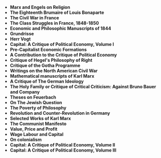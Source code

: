 
<ul>
 <li><b><a target="_blank" href="https://github.com/manjunath5496/Books-by-Karl-Marx/blob/master/krl(1).pdf" style="text-decoration:none;"> Marx and Engels on Religion</a></b></li>
  
<li><b><a target="_blank" href="https://github.com/manjunath5496/Books-by-Karl-Marx/blob/master/krl(2).pdf" style="text-decoration:none;">The Eighteenth Brumaire of Louis Bonaparte </a></b></li>  
  
<li><b><a target="_blank" href="https://github.com/manjunath5496/Books-by-Karl-Marx/blob/master/krl(3).pdf" style="text-decoration:none;">The Civil War in France </a></b></li>
                               
 <li><b><a target="_blank" href="https://github.com/manjunath5496/Books-by-Karl-Marx/blob/master/krl(4).pdf" style="text-decoration:none;">The Class Struggles in France, 1848-1850 </a></b></li>                              
<li><b><a target="_blank" href="https://github.com/manjunath5496/Books-by-Karl-Marx/blob/master/krl(5).pdf" style="text-decoration:none;">Economic and Philosophic Manuscripts of 1844</a></b></li>
                                <li><b><a target="_blank" href="https://github.com/manjunath5496/Books-by-Karl-Marx/blob/master/krl(6).pdf" style="text-decoration:none;">Grundrisse</a></b></li>
                <li><b><a target="_blank" href="https://github.com/manjunath5496/Books-by-Karl-Marx/blob/master/krl(7).pdf" style="text-decoration:none;">Herr Vogt</a></b></li>                                
         <li><b><a target="_blank" href="https://github.com/manjunath5496/Books-by-Karl-Marx/blob/master/krl(8).pdf" style="text-decoration:none;">Capital: A Critique of Political Economy, Volume I</a></b></li>                                 

<li><b><a target="_blank" href="https://github.com/manjunath5496/Books-by-Karl-Marx/blob/master/krl(9).pdf" style="text-decoration:none;">Pre-Capitalist Economic Formations </a></b></li>

<li><b><a target="_blank" href="https://github.com/manjunath5496/Books-by-Karl-Marx/blob/master/krl(10).pdf" style="text-decoration:none;">A Contribution to the Critique of Political Economy </a></b></li>

<li><b><a target="_blank" href="https://github.com/manjunath5496/Books-by-Karl-Marx/blob/master/krl(11).pdf" style="text-decoration:none;">Critique of Hegel's Philosophy of Right </a></b></li>

<li><b><a target="_blank" href="https://github.com/manjunath5496/Books-by-Karl-Marx/blob/master/krl(12).pdf" style="text-decoration:none;">Critique of the Gotha Programme</a></b></li>


<li><b><a target="_blank" href="https://github.com/manjunath5496/Books-by-Karl-Marx/blob/master/krl(13).pdf" style="text-decoration:none;">Writings on the North American Civil War </a></b></li>

<li><b><a target="_blank" href="https://github.com/manjunath5496/Books-by-Karl-Marx/blob/master/krl(14).pdf" style="text-decoration:none;">Mathematical manuscripts of Karl Marx </a></b></li>

<li><b><a target="_blank" href="https://github.com/manjunath5496/Books-by-Karl-Marx/blob/master/krl(15).pdf" style="text-decoration:none;">A Critique of The German Ideology </a></b></li>

<li><b><a target="_blank" href="https://github.com/manjunath5496/Books-by-Karl-Marx/blob/master/krl(16).pdf" style="text-decoration:none;">The Holy Family or Critique of Critical Criticism: Against Bruno Bauer and Company </a></b></li>

<li><b><a target="_blank" href="https://github.com/manjunath5496/Books-by-Karl-Marx/blob/master/krl(17).pdf" style="text-decoration:none;">Theses on Feuerbach</a></b></li>


<li><b><a target="_blank" href="https://github.com/manjunath5496/Books-by-Karl-Marx/blob/master/krl(18).pdf" style="text-decoration:none;">On The Jewish Question  </a></b></li>

<li><b><a target="_blank" href="https://github.com/manjunath5496/Books-by-Karl-Marx/blob/master/krl(19).pdf" style="text-decoration:none;">The Poverty of Philosophy</a></b></li>

<li><b><a target="_blank" href="https://github.com/manjunath5496/Books-by-Karl-Marx/blob/master/krl(20).pdf" style="text-decoration:none;">Revolution and Counter-Revolution in Germany </a></b></li>

<li><b><a target="_blank" href="https://github.com/manjunath5496/Books-by-Karl-Marx/blob/master/krl(21).pdf" style="text-decoration:none;">Selected Works of Karl Marx </a></b></li>

<li><b><a target="_blank" href="https://github.com/manjunath5496/Books-by-Karl-Marx/blob/master/krl(22).pdf" style="text-decoration:none;">The Communist Manifesto </a></b></li>

<li><b><a target="_blank" href="https://github.com/manjunath5496/Books-by-Karl-Marx/blob/master/krl(23).pdf" style="text-decoration:none;">Value, Price and Profit</a></b></li>

<li><b><a target="_blank" href="https://github.com/manjunath5496/Books-by-Karl-Marx/blob/master/krl(24).pdf" style="text-decoration:none;">Wage Labour and Capital </a></b></li>

<li><b><a target="_blank" href="https://github.com/manjunath5496/Books-by-Karl-Marx/blob/master/krl(25).pdf" style="text-decoration:none;">On colonialism</a></b></li>

<li><b><a target="_blank" href="https://github.com/manjunath5496/Books-by-Karl-Marx/blob/master/krl(26).pdf" style="text-decoration:none;">Capital: A Critique of Political Economy, Volume II</a></b></li>  
<li><b><a target="_blank" href="https://github.com/manjunath5496/Books-by-Karl-Marx/blob/master/krl(27).pdf" style="text-decoration:none;">Capital: A Critique of Political Economy, Volume III</a></b></li>  




</ul>
